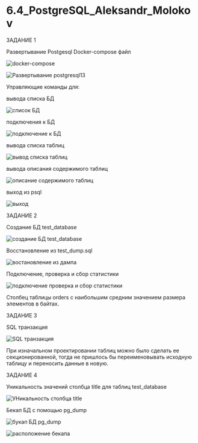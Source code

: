 # 6.4_PostgreSQL_Aleksandr_Molokov

ЗАДАНИЕ 1

Развертывание Postgesql
Docker-compose файл

![docker-compose](https://user-images.githubusercontent.com/109212419/205438472-71fefacc-1e3c-40fb-a6e9-e9b9f8c02569.jpg)

![Развертывание postgresql13](https://user-images.githubusercontent.com/109212419/205438487-470d938d-332e-4fe1-b014-fa6e3d750ca9.jpg)

Управляющие команды для:

вывода списка БД

![список БД](https://user-images.githubusercontent.com/109212419/205458362-66d964c7-c260-4e8b-a90a-38e33de21c96.jpg)

подключения к БД

![подключение к БД](https://user-images.githubusercontent.com/109212419/205458443-b4e4c763-1b09-42cd-aaf4-823ac69448a1.jpg)

вывода списка таблиц

![вывод списка таблиц](https://user-images.githubusercontent.com/109212419/205458701-0f33c805-68fc-43e9-a458-28262037b488.jpg)

вывода описания содержимого таблиц

![описание содержимого таблиц](https://user-images.githubusercontent.com/109212419/205458719-b5c9a842-b681-4eee-8831-40cf9fca91fc.jpg)

выход из psql

![выход](https://user-images.githubusercontent.com/109212419/205458800-37918210-91cb-4906-9329-7ba5b4d48244.jpg)


ЗАДАНИЕ 2

Создание БД test_database

![создание БД test_database](https://user-images.githubusercontent.com/109212419/205458939-904b2843-88c7-4d81-82ed-fa7fac28e2de.jpg)

Восстановление из test_dump.sql

![востановление из дампа](https://user-images.githubusercontent.com/109212419/205460342-bdb6b034-b195-47fa-aa89-b65716a2ebbc.jpg)

Подключение, проверка и сбор статистики

![подключение проверка и сбор статистики](https://user-images.githubusercontent.com/109212419/205460438-d82b3cb0-00d6-4cc5-a0d0-cd3f20dccb54.jpg)

Cтолбец таблицы orders с наибольшим средним значением размера элементов в байтах.

ЗАДАНИЕ 3

SQL транзакция

![SQL транзакция](https://user-images.githubusercontent.com/109212419/205511228-36816f75-4c9b-48c7-844c-056556ee1c12.jpg)

При изначальном проектировании таблиц можно было сделать ее секционированной, тогда не пришлось бы переименовывать исходную таблицу и переносить данные в новую.

ЗАДАНИЕ 4

Уникальность значений столбца title для таблиц test_database

![УНикальность столбца title](https://user-images.githubusercontent.com/109212419/205511782-7d187591-546e-46f0-aee2-550ed4584e46.jpg)


Бекап БД с помощью pg_dump

![букап БД pg_dump](https://user-images.githubusercontent.com/109212419/205511995-270e3d72-056a-4af4-9845-f458c078cdbd.jpg)

![расположение бекапа](https://user-images.githubusercontent.com/109212419/205512100-750acb8f-88de-4bd3-87b6-7fa9fb16016a.jpg)













